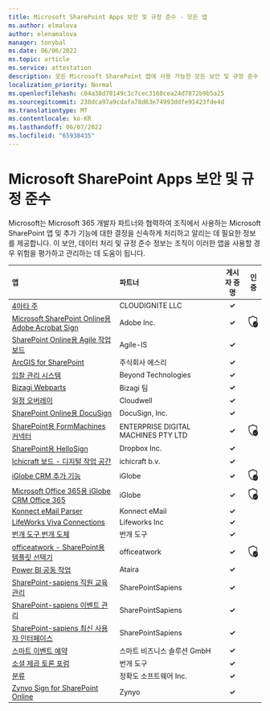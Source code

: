 ```yaml
---
title: Microsoft SharePoint Apps 보안 및 규정 준수 - 모든 앱
ms.author: elmalova
author: elenamalova
manager: tonybal
ms.date: 06/06/2022
ms.topic: article
ms.service: attestation
description: 모든 Microsoft SharePoint 앱에 사용 가능한 모든 보안 및 규정 준수 정보입니다.
localization_priority: Normal
ms.openlocfilehash: c04a38d78149c3c7cec3160cea24d7872b9b5a25
ms.sourcegitcommit: 238dca97a9cdafa78d63e74993ddfe91423fde4d
ms.translationtype: MT
ms.contentlocale: ko-KR
ms.lasthandoff: 06/07/2022
ms.locfileid: "65938435"
---
```

# <a name="microsoft-sharepoint-apps-security-and-compliance"></a>Microsoft SharePoint Apps 보안 및 규정 준수

Microsoft는 Microsoft 365 개발자 파트너와 협력하여 조직에서 사용하는 Microsoft SharePoint 앱 및 추가 기능에 대한 결정을 신속하게 처리하고 알리는 데 필요한 정보를 제공합니다. 이 보안, 데이터 처리 및 규정 준수 정보는 조직이 이러한 앱을 사용할 경우 위험을 평가하고 관리하는 데 도움이 됩니다.

| **앱** | **파트너** | **게시자 증명** | **인증** |
|:--------|:------------|:----------------------:|:-------------:|
| [4마타 주](./cloudignite-llc-4mata.md) | CLOUDIGNITE LLC | **✓** |  |
| [Microsoft SharePoint Online용 Adobe Acrobat Sign](./adobe-inc-acrobat-sign-for-microsoft-sharepoint-online.md) | Adobe Inc. | **✓** | <img alt="Certified application badge" src="../media/certified-badge.png" height="25" width="25" /> |
| [SharePoint Online용 Agile 작업 보드](./agile-is-task-board-for-sharepoint-online.md) | Agile-IS | **✓** |  |
| [ArcGIS for SharePoint](./esri-inc-arcgis-for-sharepoint.md) | 주식회사 에스리 | **✓** |  |
| [입찰 관리 시스템](./beyond-technologies-bid-management-system.md) | Beyond Technologies | **✓** |  |
| [Bizagi Webparts](./bizagi-team-webparts.md) | Bizagi 팀 | **✓** |  |
| [일정 오버레이](./cloudwell-calendar-overlay.md) | Cloudwell | **✓** |  |
| [SharePoint Online용 DocuSign](./docusign-inc-for-sharepoint-online.md) | DocuSign, Inc. | **✓** |  |
| [SharePoint용 FormMachines 커넥터](./enterprise-digital-machines-pty-ltd-formmachines-connector-for-sharepoint.md) | ENTERPRISE DIGITAL MACHINES PTY LTD | **✓** | <img alt="Certified application badge" src="../media/certified-badge.png" height="25" width="25" /> |
| [SharePoint용 HelloSign](./dropbox-inc-hellosign-for-sharepoint.md) | Dropbox Inc. | **✓** |  |
| [Ichicraft 보드 - 디지털 작업 공간](./ichicraft-bv-boards-your-digital-workplace.md) | ichicraft b.v. | **✓** |  |
| [iGlobe CRM 추가 기능](./iglobe-crm-add-ons.md) | iGlobe | **✓** | <img alt="Certified application badge" src="../media/certified-badge.png" height="25" width="25" /> |
| [Microsoft Office 365용 iGlobe CRM Office 365](./iglobe-crm-office-365-for-microsoft.md) | iGlobe | **✓** | <img alt="Certified application badge" src="../media/certified-badge.png" height="25" width="25" /> |
| [Konnect eMail Parser](./konnect-email-parser.md) | Konnect eMail | **✓** |  |
| [LifeWorks Viva Connections](./lifeworks-inc-viva-connections.md) | Lifeworks Inc | **✓** |  |
| [번개 도구 번개 도체](./lightning-tools-conductor.md) | 번개 도구 | **✓** |  |
| [officeatwork - SharePoint용 템플릿 선택기](./officeatwork-officeatworktemplate-chooser-for-sharepoint.md) | officeatwork | **✓** | <img alt="Certified application badge" src="../media/certified-badge.png" height="25" width="25" /> |
| [Power BI 공동 작업](./ataira-power-bi-collaboration.md) | Ataira | **✓** |  |
| [SharePoint-sapiens 직원 교육 관리](./sharepointsapiens-employee-training-management.md) | SharePointSapiens | **✓** |  |
| [SharePoint-sapiens 이벤트 관리](./sharepointsapiens-event-management.md) | SharePointSapiens | **✓** |  |
| [SharePoint-sapiens 최신 사용자 인터페이스](./sharepointsapiens-modern-user-interface.md) | SharePointSapiens | **✓** |  |
| [스마트 이벤트 예약](./smarter-business-solutions-gmbh-event-booking.md) | 스마트 비즈니스 솔루션 GmbH | **✓** |  |
| [소셜 제곱 토론 포럼](./lightning-tools-social-squared-discussion-forums.md) | 번개 도구 | **✓** |  |
| [분류](./accuracy-software-inc-taxonomy.md) | 정확도 소프트웨어 Inc. | **✓** |  |
| [Zynyo Sign for SharePoint Online](./zynyo-sign-for-sharepoint-online.md) | Zynyo | **✓** |  |
